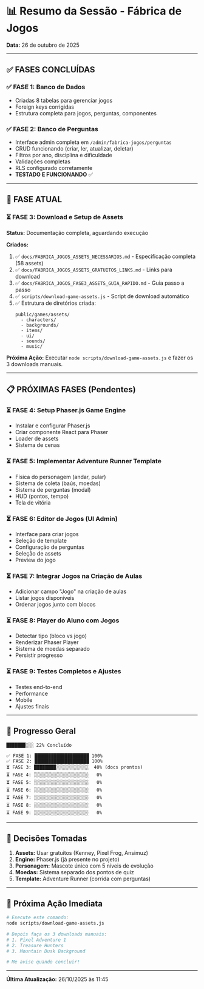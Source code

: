 # 📊 Resumo da Sessão - Fábrica de Jogos

**Data:** 26 de outubro de 2025

---

## ✅ FASES CONCLUÍDAS

### ✅ FASE 1: Banco de Dados
- Criadas 8 tabelas para gerenciar jogos
- Foreign keys corrigidas
- Estrutura completa para jogos, perguntas, componentes

### ✅ FASE 2: Banco de Perguntas
- Interface admin completa em `/admin/fabrica-jogos/perguntas`
- CRUD funcionando (criar, ler, atualizar, deletar)
- Filtros por ano, disciplina e dificuldade
- Validações completas
- RLS configurado corretamente
- **TESTADO E FUNCIONANDO** ✅

---

## 🔄 FASE ATUAL

### ⏳ FASE 3: Download e Setup de Assets
**Status:** Documentação completa, aguardando execução

**Criados:**
1. ✅ `docs/FABRICA_JOGOS_ASSETS_NECESSARIOS.md` - Especificação completa (58 assets)
2. ✅ `docs/FABRICA_JOGOS_ASSETS_GRATUITOS_LINKS.md` - Links para download
3. ✅ `docs/FABRICA_JOGOS_FASE3_ASSETS_GUIA_RAPIDO.md` - Guia passo a passo
4. ✅ `scripts/download-game-assets.js` - Script de download automático
5. ✅ Estrutura de diretórios criada:
   ```
   public/games/assets/
     - characters/
     - backgrounds/
     - items/
     - ui/
     - sounds/
     - music/
   ```

**Próxima Ação:**
Executar `node scripts/download-game-assets.js` e fazer os 3 downloads manuais.

---

## 📋 PRÓXIMAS FASES (Pendentes)

### ⏳ FASE 4: Setup Phaser.js Game Engine
- Instalar e configurar Phaser.js
- Criar componente React para Phaser
- Loader de assets
- Sistema de cenas

### ⏳ FASE 5: Implementar Adventure Runner Template
- Física do personagem (andar, pular)
- Sistema de coleta (baús, moedas)
- Sistema de perguntas (modal)
- HUD (pontos, tempo)
- Tela de vitória

### ⏳ FASE 6: Editor de Jogos (UI Admin)
- Interface para criar jogos
- Seleção de template
- Configuração de perguntas
- Seleção de assets
- Preview do jogo

### ⏳ FASE 7: Integrar Jogos na Criação de Aulas
- Adicionar campo "Jogo" na criação de aulas
- Listar jogos disponíveis
- Ordenar jogos junto com blocos

### ⏳ FASE 8: Player do Aluno com Jogos
- Detectar tipo (bloco vs jogo)
- Renderizar Phaser Player
- Sistema de moedas separado
- Persistir progresso

### ⏳ FASE 9: Testes Completos e Ajustes
- Testes end-to-end
- Performance
- Mobile
- Ajustes finais

---

## 🎯 Progresso Geral

```
███████░░░ 22% Concluído

✅ FASE 1: ████████████████████ 100%
✅ FASE 2: ████████████████████ 100%
⏳ FASE 3: ████████░░░░░░░░░░░░  40% (docs prontos)
⏳ FASE 4: ░░░░░░░░░░░░░░░░░░░░   0%
⏳ FASE 5: ░░░░░░░░░░░░░░░░░░░░   0%
⏳ FASE 6: ░░░░░░░░░░░░░░░░░░░░   0%
⏳ FASE 7: ░░░░░░░░░░░░░░░░░░░░   0%
⏳ FASE 8: ░░░░░░░░░░░░░░░░░░░░   0%
⏳ FASE 9: ░░░░░░░░░░░░░░░░░░░░   0%
```

---

## 📝 Decisões Tomadas

1. **Assets:** Usar gratuitos (Kenney, Pixel Frog, Ansimuz)
2. **Engine:** Phaser.js (já presente no projeto)
3. **Personagem:** Mascote único com 5 níveis de evolução
4. **Moedas:** Sistema separado dos pontos de quiz
5. **Template:** Adventure Runner (corrida com perguntas)

---

## 🚀 Próxima Ação Imediata

```bash
# Execute este comando:
node scripts/download-game-assets.js

# Depois faça os 3 downloads manuais:
# 1. Pixel Adventure 1
# 2. Treasure Hunters
# 3. Mountain Dusk Background

# Me avise quando concluir!
```

---

**Última Atualização:** 26/10/2025 às 11:45

